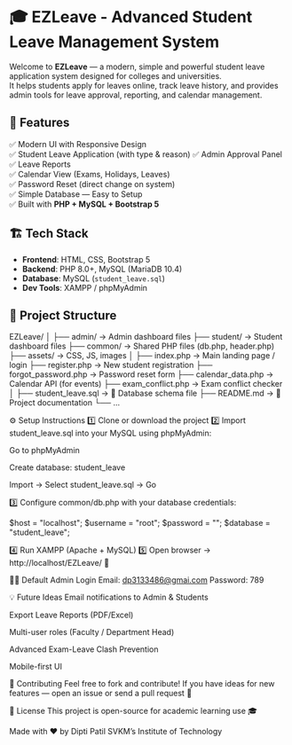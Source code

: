 # 🎓 EZLeave - Advanced Student Leave Management System

Welcome to **EZLeave** — a modern, simple and powerful student leave application system designed for colleges and universities.  
It helps students apply for leaves online, track leave history, and provides admin tools for leave approval, reporting, and calendar management.


## 🚀 Features

✅ Modern UI with Responsive Design  
✅ Student Leave Application (with type & reason)
✅ Admin Approval Panel  
✅ Leave Reports  
✅ Calendar View (Exams, Holidays, Leaves)  
✅ Password Reset (direct change on system)  
✅ Simple Database — Easy to Setup  
✅ Built with **PHP + MySQL + Bootstrap 5**


## 🏗️ Tech Stack

- **Frontend**: HTML, CSS, Bootstrap 5  
- **Backend**: PHP 8.0+, MySQL (MariaDB 10.4)  
- **Database**: MySQL (`student_leave.sql`)  
- **Dev Tools**: XAMPP / phpMyAdmin  



## 📂 Project Structure


EZLeave/
│
├── admin/              → Admin dashboard files
├── student/            → Student dashboard files
├── common/             → Shared PHP files (db.php, header.php)
├── assets/             → CSS, JS, images
│
├── index.php           → Main landing page / login
├── register.php        → New student registration
├── forgot_password.php → Password reset form
├── calendar_data.php   → Calendar API (for events)
├── exam_conflict.php   → Exam conflict checker
│
├── student_leave.sql   → 💾 Database schema file
├── README.md           → 📖 Project documentation
└── ...



⚙️ Setup Instructions
1️⃣ Clone or download the project
2️⃣ Import student_leave.sql into your MySQL using phpMyAdmin:

Go to phpMyAdmin

Create database: student_leave

Import → Select student_leave.sql → Go

3️⃣ Configure common/db.php with your database credentials:

$host = "localhost";
$username = "root";
$password = "";
$database = "student_leave";

4️⃣ Run XAMPP (Apache + MySQL)
5️⃣ Open browser → http://localhost/EZLeave/ 🚀

🧑‍💻 Default Admin Login
Email: dp3133486@gmai.com
Password: 789

💡 Future Ideas
Email notifications to Admin & Students

Export Leave Reports (PDF/Excel)

Multi-user roles (Faculty / Department Head)

Advanced Exam-Leave Clash Prevention

Mobile-first UI

🤝 Contributing
Feel free to fork and contribute! If you have ideas for new features — open an issue or send a pull request 🚀

📄 License
This project is open-source for academic learning use 🎓

Made with ❤️ by Dipti Patil
SVKM’s Institute of Technology